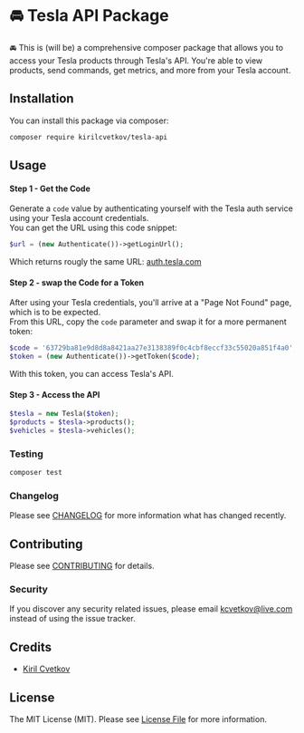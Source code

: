 # 🚘 Tesla API Package

🚘 This is (will be) a comprehensive composer package that allows you to access your Tesla products through Tesla's API. You're able to view products, send commands, get metrics, and more from your Tesla account.

## Installation

You can install this package via composer:

```bash
composer require kirilcvetkov/tesla-api
```

## Usage

#### Step 1 - Get the Code
Generate a `code` value by authenticating yourself with the Tesla auth service using your Tesla account credentials.<br>
You can get the URL using this code snippet:
```php
$url = (new Authenticate())->getLoginUrl();
```
Which returns rougly the same URL: <a href="https://auth.tesla.com/oauth2/v3/authorize?client_id=ownerapi&code_challenge_method=S256&redirect_uri=https%3A%2F%2Fauth.tesla.com%2Fvoid%2Fcallback&locale=en&prompt=login&response_type=code&scope=email&state=123" target="_blank">auth.tesla.com</a>

#### Step 2 - swap the Code for a Token
After using your Tesla credentials, you'll arrive at a "Page Not Found" page, which is to be expected.<br>
From this URL, copy the `code` parameter and swap it for a more permanent token:

```php
$code = '63729ba81e9d8d8a8421aa27e3138389f0c4cbf8eccf33c55020a851f4a0';
$token = (new Authenticate())->getToken($code);
```

With this token, you can access Tesla's API.

#### Step 3 - Access the API

```php
$tesla = new Tesla($token);
$products = $tesla->products();
$vehicles = $tesla->vehicles();
```

### Testing

```bash
composer test
```

### Changelog

Please see [CHANGELOG](CHANGELOG.md) for more information what has changed recently.

## Contributing

Please see [CONTRIBUTING](CONTRIBUTING.md) for details.

### Security

If you discover any security related issues, please email kcvetkov@live.com instead of using the issue tracker.

## Credits

-   [Kiril Cvetkov](https://github.com/kirilcvetkov)

## License

The MIT License (MIT). Please see [License File](LICENSE.md) for more information.
